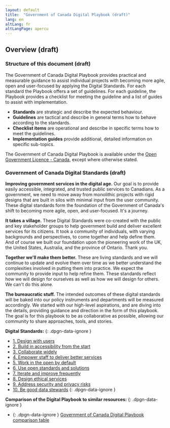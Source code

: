 ```yaml
---
layout: default
title:  "Government of Canada Digital Playbook (draft)"
lang: en
altLang: fr
altLangPage: apercu
---
```

<section class="dpgn-section-overview">

## Overview (draft)

### Structure of this document (draft)

The Government of Canada Digital Playbook provides practical and measurable guidance to assist individual projects with becoming more agile, open and user-focused by applying the Digital Standards. For each standard the Playbook offers a set of guidelines. For each guideline, the Playbook provides a checklist for meeting the guideline and a list of guides to assist with implementation.

- **Standards** are strategic and describe the expected behaviour.
- **Guidelines** are tactical and describe in general terms how to behave according to the standards.
- **Checklist items** are operational and describe in specific terms how to meet the guidelines.
- **Implementation guides** provide additional, detailed information on specific sub-topics.

The Government of Canada Digital Playbook is available under the [Open Government Licence - Canada](http://open.canada.ca/en/open-government-licence-canada), except where otherwise stated.

### Government of Canada Digital Standards (draft)

**Improving government services in the digital age.** Our goal is to provide easily accessible, integrated, and trusted public services to Canadians. As a government, we need to move away from monolithic projects with rigid designs that are built in silos with minimal input from the user community. These digital standards form the foundation of the Government of Canada's shift to becoming more agile, open, and user-focused. It's a journey.

**It takes a village.** These Digital Standards were co-created with the public and key stakeholder groups to help government build and deliver excellent services for its citizens. It took a community of individuals, with varying backgrounds and perspectives, to come together and help define them. And of course we built our foundation upon the pioneering work of the UK, the United States, Australia, and the province of Ontario. Thank you.

**Together we'll make them better.** These are living standards and we will continue to update and evolve them over time as we better understand the complexities involved in putting them into practice. We expect the community to provide input to help refine them. These standards reflect how we will design for ourselves as well as how we will design for others. We can't do this alone.

**The bureaucratic stuff.** The intended outcomes of these digital standards will be baked into our policy instruments and departments will be measured accordingly. We started with our high-level aspirations, and are diving into the details, providing guidance and direction in the form of this playbook. The goal is for this playbook to be as collaborative as possible, allowing our community to share approaches, tools, and stories.

**Digital Standards:**
{: .dpgn-data-ignore }

- [1. Design with users](1-design-with-users.md)
- [2. Build in accessibility from the start](2-build-in-accessibility-from-start.md)
- [3. Collaborate widely](3-collaborate-widely.md)
- [4. Empower staff to deliver better services](4-empower-staff-deliver-better-services.md)
- [5. Work in the open by default](5-work-in-open-by-default.md)
- [6. Use open standards and solutions](6-use-open-standards-solutions.md)
- [7. Iterate and improve frequently](7-iterate-improve-frequently.md)
- [8. Design ethical services](8-design-ethical-services.md)
- [9. Address security and privacy risks](9-address-security-privacy-risks.md)
- [10. Be good data stewards](10-be-good-data-stewards.md)
{: .dpgn-data-ignore }

**Comparison of the Digital Playbook to similar resources:**
{: .dpgn-data-ignore }

- {: .dpgn-data-ignore } [Government of Canada Digital Playbook comparison table](gc-digital-playbook-comparison-table.md)

</section>
